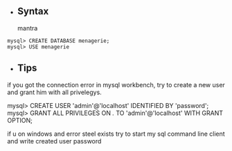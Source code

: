 - ## Syntax
  mantra

```
mysql> CREATE DATABASE menagerie;
mysql> USE menagerie
```

- ## Tips

if you got the connection error in mysql workbench, try to create a new user and grant him with all privelegys.

mysql> CREATE USER 'admin'@'localhost' IDENTIFIED BY 'password';
mysql> GRANT ALL PRIVILEGES ON _._ TO 'admin'@'localhost' WITH GRANT OPTION;

if u on windows and error steel exists try to start my sql command line client and write created user password
